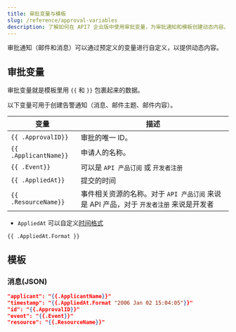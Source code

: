 ```yaml
---
title: 审批变量与模板
slug: /reference/approval-variables
description: 了解如何在 API7 企业版中使用审批变量，为审批通知和模板创建动态内容。
---
```


审批通知（邮件和消息）可以通过预定义的变量进行自定义，以提供动态内容。

## 审批变量

审批变量就是模板里用 `{{` 和 `}}` 包裹起来的数据。

以下变量可用于创建告警通知（消息、邮件主题、邮件内容）。

| **变量**              | **描述**                                                                                |
| --------------------- | --------------------------------------------------------------------------------------- |
| `{{ .ApprovalID}}`    | 审批的唯一 ID。                                                                         |
| `{{ .ApplicantName}}` | 申请人的名称。                                                                          |
| `{{ .Event}}`         | 可以是 `API 产品订阅` 或 `开发者注册`                                                   |
| `{{ .AppliedAt}}`     | 提交的时间                                                                              |
| `{{ .ResourceName}}`  | 事件相关资源的名称。对于 `API 产品订阅` 来说是 API 产品，对于 `开发者注册` 来说是开发者 |

- `AppliedAt` 可以自定义[时间格式](https://go.dev/src/time/format.go)

```text
{{ .AppliedAt.Format }}
```

## 模板

### 消息(JSON)

```json
"applicant": "{{.ApplicantName}}"
"timestamp": "{{.AppliedAt.Format "2006 Jan 02 15:04:05"}}"
"id": "{{.ApprovalID}}"
"event": "{{.Event}}"
"resource": "{{.ResourceName}}"
```
